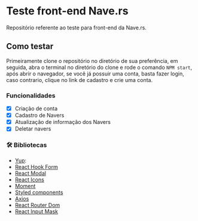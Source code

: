 # Teste front-end Nave.rs
Repositório referente ao teste para front-end da Nave.rs.

##  Como testar
Primeiramente clone o repositório no diretório de sua preferência, em seguida, abra o terminal no diretório do clone e rode o comando `NPM start`, após abrir o navegador, se você já possuir uma conta, basta fazer login, caso contrario, clique no link de cadastro e crie uma conta.

### Funcionalidades
- [x] Criação de conta 
- [x] Cadastro de Navers 
- [x] Atualização de informação dos Navers
- [x] Deletar navers   

### 🛠 Bibliotecas

- [Yup](https://www.npmjs.com/package/yup):
- [React Hook Form](https://react-hook-form.com/)
- [React Modal](https://github.com/reactjs/react-modal)
- [React Icons](https://react-icons.github.io/react-icons/)
- [Moment](https://momentjs.com/)
- [Styled components](https://styled-components.com/)
- [Axios](https://github.com/axios/axios)
- [React Router Dom](https://reactrouter.com/web/guides/quick-start)
- [React Input Mask](https://github.com/sanniassin/react-input-mask)
